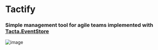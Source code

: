# Tactify
### Simple management tool for agile teams implemented with [Tacta.EventStore](https://github.com/tacta-io/Tacta.EventStore)


![image](https://github.com/tacta-io/Tactify/assets/92725881/ced2cebf-371b-4dca-b9f9-613d887e7d28)

